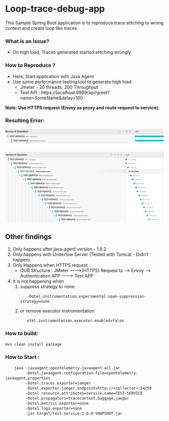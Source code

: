 # Loop-trace-debug-app
This Sample Spring Boot application is to reproduce trace stitching to wrong context and create loop like traces.


### What is an Issue?
- On high load, Traces generated started stitching wrongly.

### How to Reproduce ?
- Here, Start application with Java Agent
- Use some performance testing tool to generate high load.
  - Jmeter - 20 threads, 200 Throughput 
  - Test API : https://localhost:9999/api/greet?name=SomeName&delay=100

**Note: Use HTTPS request (Envoy as proxy and route request to service).**

### Resulting Error: 
![alt text](NormalTrace.png)

![alt text](LoopTrace.png)


## Other findings
1. Only happens after java-agent version - 1.6.2
2. Only happens with Undertow Server (Tested with Tomcat - Didn't happen).
3. Only Happens when HTTPS request 
   - OUR Structure : JMeter --->(HTTPS) Request to --> Envoy --> Authentication APP ---> Test APP
4. It is not happening when
   1. suppress strategy to none
       ```
          -Dotel.instrumentation.experimental.span-suppression-strategy=none
       ```
   2. or remove executor instrumentation
       ```
          otel.instrumentation.executor.enabled=false
       ```

    
### How to build:
```
mvn clean install package
```

### How to Start :
```
    java -javaagent:opentelemetry-javaagent-all.jar 
         -Dotel.javaagent.configuration-file=opentelemetry-javaagent.properties 
         -Dotel.traces.exporter=jaeger 
         -Dotel.exporter.jaeger.endpoint=http://<collector>:14250 
         -Dotel.resource.attributes=service.name=TEST-SERVICE
         -Dotel.propagators=tracecontext,baggage,jaeger
         -Dotel.metrics.exporter=none
         -Dotel.logs.exporter=none 
         -jar target/test-service-1.0.0-SNAPSHOT.jar
```

